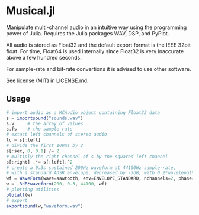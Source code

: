 # Musical.jl

Manipulate multi-channel audio in an intuitive way using the programming power of Julia. Requires the Julia packages WAV, DSP, and PyPlot.

All audio is stored as Float32 and the default export format is the IEEE 32bit float. For time, Float64 is used internally since Float32 is very inaccurate above a few hundred seconds.

For sample-rate and bit-rate convertions it is advised to use other software.

See license (MIT) in LICENSE.md.


## Usage

```julia
# import audio as a MCAudio object containing Float32 data
s = importsound("sounds.wav")
s.v     # the array of values
s.fs    # the sample-rate
# extact left channels of stereo audio
lc = s[:left]
# divide the first 100ms by 2
s[:sec, 0, 0.1] /= 2
# multiply the right channel of s by the squared left channel
s[:right] .*= s[:left].^2
# create a 0.3s sustained 200Hz waveform at 44100Hz sample-rate,
# with a standard ADSR envelope, decreased by -3dB, with 0.2*wavelength stereo imaging
wf = WaveForm(wave=sawtooth, env=ENVELOPE_STANDARD, nchannels=2, phase=[0, 0.2])
w = -3dB*waveform(200, 0.3, 44100, wf)
# plotting utilities
plotall(w)
# export
exportsound(w,"waveform.wav")
```


